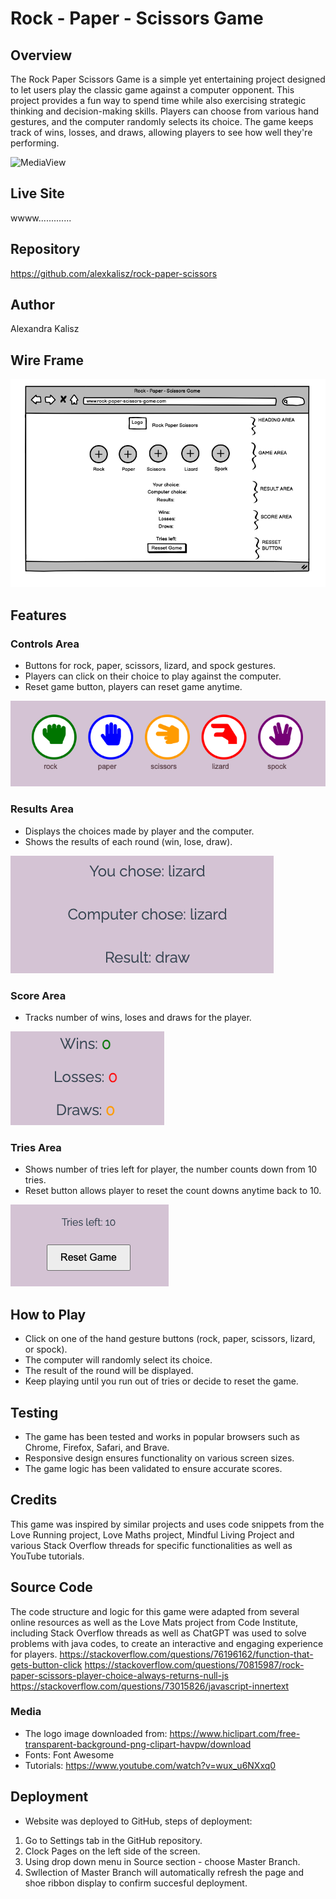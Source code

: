 # Rock - Paper - Scissors Game

## Overview 
The Rock Paper Scissors Game is a simple yet entertaining project designed to let users play the classic game against a computer opponent. This project provides a fun way to spend time while also exercising strategic thinking and decision-making skills. Players can choose from various hand gestures, and the computer randomly selects its choice. The game keeps track of wins, losses, and draws, allowing players to see how well they're performing.

![MediaView]()


## Live Site

wwww.............

## Repository

https://github.com/alexkalisz/rock-paper-scissors

## Author 

Alexandra Kalisz

## Wire Frame


![Wireframe](assets/images/wireframe.png)


## Features

### Controls Area

- Buttons for rock, paper, scissors, lizard, and spock gestures.
- Players can click on their choice to play against the computer.
- Reset game button, players can reset game anytime.


![Navigation Area](assets/images/controls-area.png)

### Results Area

- Displays the choices made by player and the computer.
- Shows the results of each round (win, lose, draw).

![Results Area](assets/images/results-area.png)  




### Score Area

- Tracks number of wins, loses and draws for the player.

![Score Area](assets/images/score-area.png)


### Tries Area
 - Shows number of tries left for player, the number counts down from 10 tries.
 - Reset button allows player to reset the count downs anytime back to 10.

![Tries Area](assets/images/tries-area.png)
 
## How to Play

- Click on one of the hand gesture buttons (rock, paper, scissors, lizard, or spock). 
- The computer will randomly select its choice. 
- The result of the round will be displayed. 
- Keep playing until you run out of tries or decide to reset the game.

## Testing
- The game has been tested and works in popular browsers such as Chrome, Firefox, Safari, and Brave.
- Responsive design ensures functionality on various screen sizes.
- The game logic has been validated to ensure accurate scores.

## Credits

This game was inspired by similar projects and uses code snippets from the Love Running project, Love Maths project, Mindful Living Project and various Stack Overflow threads for specific functionalities as well as YouTube tutorials.

## Source Code

The code structure and logic for this game were adapted from several online resources as well as the Love Mats project from Code Institute, including Stack Overflow threads as well as ChatGPT was used to solve problems with java codes,  to create an interactive and engaging experience for players.
https://stackoverflow.com/questions/76196162/function-that-gets-button-click
https://stackoverflow.com/questions/70815987/rock-paper-scissors-player-choice-always-returns-null-js
https://stackoverflow.com/questions/73015826/javascript-innertext


### Media
- The logo image downloaded from:   https://www.hiclipart.com/free-transparent-background-png-clipart-havpw/download
- Fonts:  Font Awesome
- Tutorials: https://www.youtube.com/watch?v=wux_u6NXxq0


## Deployment
- Website was deployed to GitHub, steps of deployment:
1. Go to Settings tab in the GitHub repository.
2. Clock Pages on the left side of the screen.
3. Using drop down menu in Source section - choose Master Branch.
4. Swllection of Master Branch will automatically refresh the page and shoe ribbon display to confirm succesful deployment.



